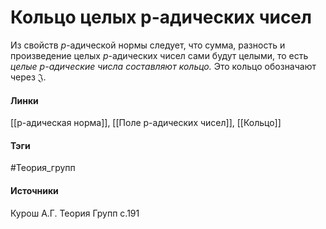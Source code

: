 # Кольцо целых p-адических чисел
Из свойств $p$-адической нормы следует, что сумма, разность и произведение целых $p$-адических чисел сами будут целыми, то есть *целые $p$-адические числа составляют кольцо.* Это кольцо обозначают через $\mathfrak{J}$.

#### Линки
 [[p-адическая норма]],
 [[Поле p-адических чисел]],
 [[Кольцо]]
#### Тэги
 #Теория_групп 
#### Источники
 Курош А.Г. Теория Групп с.191